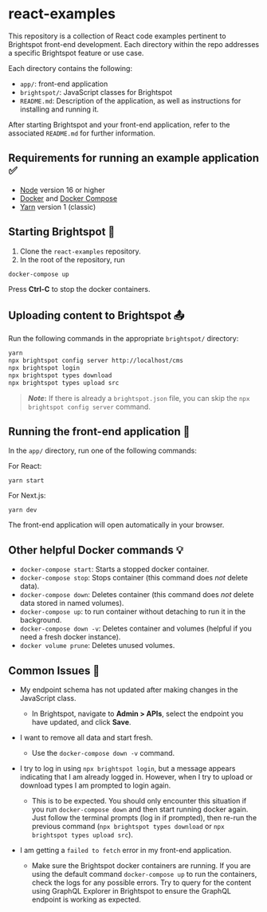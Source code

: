 # react-examples

This repository is a collection of React code examples pertinent to Brightspot front-end development. Each directory within the repo addresses a specific Brightspot feature or use case.

Each directory contains the following:

- `app/`: front-end application
- `brightspot/`: JavaScript classes for Brightspot
- `README.md`: Description of the application, as well as instructions for installing and running it.

After starting Brightspot and your front-end application, refer to the associated `README.md` for further information.

## Requirements for running an example application ✅

- [Node](https://nodejs.org/en/) version 16 or higher
- [Docker](https://docs.docker.com/) and [Docker Compose](https://docs.docker.com/compose/install/)
- [Yarn](https://classic.yarnpkg.com/lang/en/) version 1 (classic)

## Starting Brightspot 🚀

1. Clone the `react-examples` repository.
1. In the root of the repository, run

```sh
docker-compose up
```

Press **Ctrl-C** to stop the docker containers.

## Uploading content to Brightspot 📤

Run the following commands in the appropriate `brightspot/` directory:

```sh
yarn
npx brightspot config server http://localhost/cms
npx brightspot login
npx brightspot types download
npx brightspot types upload src
```

> **_Note_:** If there is already a `brightspot.json` file, you can skip the `npx brightspot config server` command.

## Running the front-end application 👟

In the `app/` directory, run one of the following commands:

For React:

```
yarn start
```

For Next.js:

```
yarn dev
```

The front-end application will open automatically in your browser.

## Other helpful Docker commands 💡

- `docker-compose start`: Starts a stopped docker container.
- `docker-compose stop`: Stops container (this command does *not* delete data).
- `docker-compose down`: Deletes container (this command does *not* delete data stored in named volumes).
- `docker-compose up`: to run container without detaching to run it in the background.
- `docker-compose down -v`: Deletes container and volumes (helpful if you need a fresh docker instance).
- `docker volume prune`: Deletes unused volumes.

## Common Issues 🤔

* My endpoint schema has not updated after making changes in the JavaScript class.

   - In Brightspot, navigate to **Admin > APIs**, select the endpoint you have updated, and click **Save**.

* I want to remove all data and start fresh.

   - Use the `docker-compose down -v` command.

* I try to log in using `npx brightspot login`, but a message appears indicating that I am already logged in. However, when I try to upload or download types I am prompted to login again.

   - This is to be expected. You should only encounter this situation if you run `docker-compose down` and then start running docker again. Just follow the terminal prompts (log in if prompted), then re-run the previous command (`npx brightspot types download` or `npx brightspot types upload src`).

* I am getting a `failed to fetch` error in my front-end application.
   - Make sure the Brightspot docker containers are running. If you are using the default command `docker-compose up` to run the containers, check the logs for any possible errors. Try to query for the content using GraphQL Explorer in Brightspot to ensure the GraphQL endpoint is working as expected.
